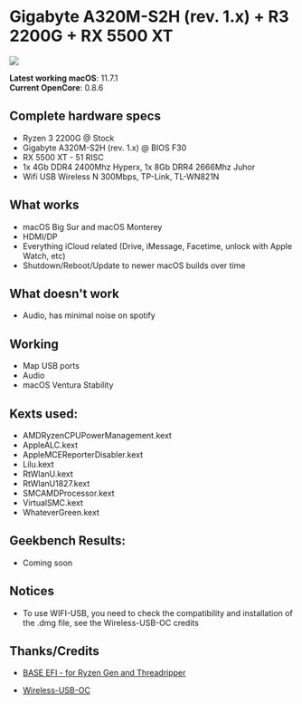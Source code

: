 # Gigabyte A320M-S2H (rev. 1.x) + R3 2200G + RX 5500 XT

<img src= "https://user-images.githubusercontent.com/81640351/205501831-c179c9d2-865f-4b35-9da1-6b2d28d5e879.png" whith = "480px"/>

**Latest working macOS**: 11.7.1
<br>
**Current OpenCore**: 0.8.6

## Complete hardware specs
- Ryzen 3 2200G @ Stock
- Gigabyte A320M-S2H (rev. 1.x) @ BIOS F30
- RX 5500 XT - 51 RISC
- 1x 4Gb DDR4 2400Mhz Hyperx, 1x 8Gb DRR4 2666Mhz Juhor
- Wifi USB Wireless N 300Mbps, TP-Link, TL-WN821N

## What works
- macOS Big Sur and macOS Monterey
- HDMI/DP
- Everything iCloud related (Drive, iMessage, Facetime, unlock with Apple Watch, etc)
- Shutdown/Reboot/Update to newer macOS builds over time

## What doesn't work
- Audio, has minimal noise on spotify

## Working
- Map USB ports
- Audio
- macOS Ventura Stability

## Kexts used:
- AMDRyzenCPUPowerManagement.kext
- AppleALC.kext
- AppleMCEReporterDisabler.kext
- Lilu.kext
- RtWlanU.kext
- RtWlanU1827.kext
- SMCAMDProcessor.kext
- VirtualSMC.kext
- WhateverGreen.kext

## Geekbench Results:
- Coming soon

## Notices
- To use WIFI-USB, you need to check the compatibility and installation of the .dmg file, see the Wireless-USB-OC credits

## Thanks/Credits
- [BASE EFI - for Ryzen Gen and Threadripper](https://github.com/luchina-gabriel/BASE-EFI-AMD-RYZEN-THREADRIPPER)

- [Wireless-USB-OC](https://github.com/chris1111/Wireless-USB-OC-Big-Sur-Adapter)